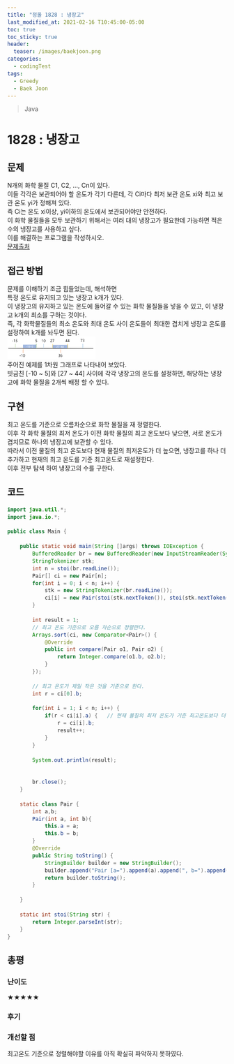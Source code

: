```yaml
---
title: "정올 1828 : 냉장고"
last_modified_at: 2021-02-16 T10:45:00-05:00
toc: true
toc_sticky: true
header:
  teaser: /images/baekjoon.png
categories: 
  - codingTest
tags:
  - Greedy
  - Baek Joon
---
```


> Java

1828 : 냉장고
=============
 
## 문제
N개의 화학 물질 C1, C2, …, Cn이 있다.  
이들 각각은 보관되어야 할 온도가 각기 다른데, 각 Ci마다 최저 보관 온도 xi와 최고 보관 온도 yi가 정해져 있다.  
즉 Ci는 온도 xi이상, yi이하의 온도에서 보관되어야만 안전하다.  
이 화학 물질들을 모두 보관하기 위해서는 여러 대의 냉장고가 필요한데 가능하면 적은 수의 냉장고를 사용하고 싶다.  
이를 해결하는 프로그램을 작성하시오.  
[문제출처](http://www.jungol.co.kr/bbs/board.php?bo_table=pbank&wr_id=1101&sca=3050)  

## 접근 방법
문제를 이해하기 조금 힘들었는데, 해석하면  
특정 온도로 유지되고 있는 냉장고 k개가 있다.  
이 냉장고의 유지하고 있는 온도에 들어갈 수 있는 화학 물질들을 넣을 수 있고, 이 냉장고 k개의 최소를 구하는 것이다.  
즉, 각 화학물질들의 최소 온도와 최대 온도 사이 온도들이 최대한 겹치게 냉장고 온도를 설정하여 k개를 놔두면 된다.  
<img src="/images/codingTest/jo/1828.PNG" width="40%" height="40%">  
주어진 예제를 1차원 그래프로 나타내어 보았다.  
빗금친 [-10 ~ 5]와 [27 ~ 44] 사이에 각각 냉장고의 온도를 설정하면, 해당하는 냉장고에 화학 물질을 2개씩 배정 할 수 있다.  

## 구현
최고 온도를 기준으로 오름차순으로 화학 물질을 재 정렬한다.  
이후 각 화학 물질의 최저 온도가 이전 화학 물질의 최고 온도보다 낮으면, 서로 온도가 겹치므로 하나의 냉장고에 보관할 수 있다.  
따라서 이전 물질의 최고 온도보다 현재 물질의 최저온도가 더 높으면, 냉장고를 하나 더 추가하고 현재의 최고 온도를 기준 최고온도로 재설정한다.  
이후 전부 탐색 하여 냉장고의 수를 구한다.

## 코드
```java
import java.util.*;
import java.io.*;

public class Main {
	
    public static void main(String []args) throws IOException {        
    	BufferedReader br = new BufferedReader(new InputStreamReader(System.in));
    	StringTokenizer stk; 
    	int n = stoi(br.readLine());
    	Pair[] ci = new Pair[n]; 
    	for(int i = 0; i < n; i++) {
    		stk = new StringTokenizer(br.readLine());
    		ci[i] = new Pair(stoi(stk.nextToken()), stoi(stk.nextToken()));
    	}
    	
    	int result = 1;
		// 최고 온도 기준으로 오름 차순으로 정렬한다.
    	Arrays.sort(ci, new Comparator<Pair>() {
			@Override
			public int compare(Pair o1, Pair o2) {
				return Integer.compare(o1.b, o2.b);
			}
		});
    	
		// 최고 온도가 제일 작은 것을 기준으로 한다.  
    	int r = ci[0].b;
    	
    	for(int i = 1; i < n; i++) {
    		if(r < ci[i].a) {	// 현재 물질의 최저 온도가 기준 최고온도보다 더 크면, 냉장고를 추가하며 기준을 변경한다. 
    			r = ci[i].b;
    			result++;
    		}
    	}
    	
    	System.out.println(result);

    	
    	br.close();
    }
    
    static class Pair {
    	int a,b;
    	Pair(int a, int b){
    		this.a = a;
    		this.b = b;
    	}
		@Override
		public String toString() {
			StringBuilder builder = new StringBuilder();
			builder.append("Pair [a=").append(a).append(", b=").append(b).append("]");
			return builder.toString();
		}
    	
    }
    
    static int stoi(String str) {
    	return Integer.parseInt(str);
    }
}
```

## 총평
### 난이도
★★★★★
### 후기

### 개선할 점
최고온도 기준으로 정렬해야할 이유를 아직 확실히 파악하지 못하였다.  